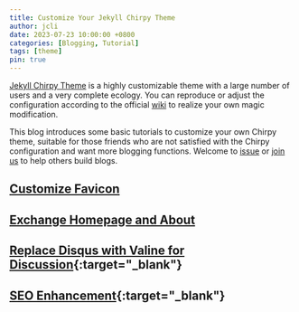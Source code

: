 ```yaml
---
title: Customize Your Jekyll Chirpy Theme
author: jcli
date: 2023-07-23 10:00:00 +0800
categories: [Blogging, Tutorial]
tags: [theme]
pin: true
---
```


[Jekyll Chirpy Theme][chirpy] is a highly customizable theme with a large number of users and a very complete ecology. You can reproduce or adjust the configuration according to the official [wiki][wiki] to realize your own magic modification.

This blog introduces some basic tutorials to customize your own Chirpy theme, suitable for those friends who are not satisfied with the Chirpy configuration and want more blogging functions. Welcome to [issue][issue] or [join us][contibute] to help others build blogs.

## [Customize Favicon](/projects/customize-the-favicon/)

## [Exchange Homepage and About](/projects/exchange-homepage-and-about/)

## [Replace Disqus with Valine for Discussion](https://nihil.cc/posts/use_valine/){:target="_blank"}

## [SEO Enhancement](https://cotes.page/posts/the-seo-to-jekyll/){:target="_blank"}

[chirpy]: https://github.com/cotes2020/jekyll-theme-chirpy
[wiki]: https://github.com/cotes2020/jekyll-theme-chirpy/wiki
[issue]: https://github.com/JinchaoLove/jekyll-chirpy-demo/issues
[contibute]: https://github.com/JinchaoLove/jekyll-chirpy-demo/pulls
